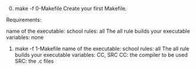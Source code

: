 0. make -f 0-Makefile
   Create your first Makefile.

Requirements:

name of the executable: school
rules: all
The all rule builds your executable
variables: none

1. make -f 1-Makefile
   name of the executable: school
   rules: all
   The all rule builds your executable
   variables: CC, SRC
   CC: the compiler to be used
   SRC: the .c files
